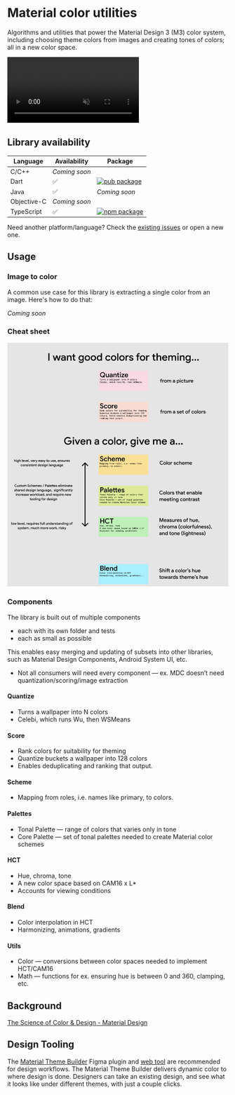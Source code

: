 # Material color utilities

Algorithms and utilities that power the Material Design 3 (M3) color system,
including choosing theme colors from images and creating tones of colors; all in
a new color space.

<video autoplay muted loop src="https://user-images.githubusercontent.com/6655696/146014425-8e8e04bc-e646-4cc2-a3e7-97497a3e1b09.mp4" data-canonical-src="https://user-images.githubusercontent.com/6655696/146014425-8e8e04bc-e646-4cc2-a3e7-97497a3e1b09.mp4" class="d-block rounded-bottom-2 width-fit" style="max-height:640px;"></video>

## Library availability

Language    | Availability  | Package
----------- | ------------- | ------------------------------------------------------------------------------------------
C/C++       | *Coming soon* |
Dart        | ✅             | [![pub package](https://img.shields.io/pub/v/material_color_utilities.svg)](https://pub.dev/packages/material_color_utilities)
Java        | ✅             | *Coming soon*
Objective-C | *Coming soon* |
TypeScript  | ✅             | [![npm package](https://badgen.net/npm/v/@material/material-color-utilities)](https://npmjs.com/package/@material/material-color-utilities)

Need another platform/language? Check the
[existing issues](https://github.com/material-foundation/material-color-utilities/labels/new%20library)
or open a new one.

## Usage

### Image to color

A common use case for this library is extracting a single color from an image.
Here's how to do that:

*Coming soon*

### Cheat sheet

![library cheat sheet](cheat_sheet.png)

### Components

The library is built out of multiple components

*   each with its own folder and tests
*   each as small as possible

This enables easy merging and updating of subsets into other libraries, such as
Material Design Components, Android System UI, etc.

*   Not all consumers will need every component — ex. MDC doesn’t need
    quantization/scoring/image extraction

#### Quantize

*   Turns a wallpaper into N colors
*   Celebi, which runs Wu, then WSMeans

#### Score

*   Rank colors for suitability for theming
*   Quantize buckets a wallpaper into 128 colors
*   Enables deduplicating and ranking that output.

#### Scheme

*   Mapping from roles, i.e. names like primary, to colors.

#### Palettes

*   Tonal Palette — range of colors that varies only in tone
*   Core Palette — set of tonal palettes needed to create Material color schemes

#### HCT

*   Hue, chroma, tone
*   A new color space based on CAM16 x L*
*   Accounts for viewing conditions

#### Blend

*   Color interpolation in HCT
*   Harmonizing, animations, gradients

#### Utils

*   Color — conversions between color spaces needed to implement HCT/CAM16
*   Math — functions for ex. ensuring hue is between 0 and 360, clamping, etc.

## Background

[The Science of Color & Design - Material Design](https://material.io/blog/science-of-color-design)

## Design Tooling

The
[Material Theme Builder](https://www.figma.com/community/plugin/1034969338659738588/Material-Theme-Builder)
Figma plugin and
[web tool](https://material-foundation.github.io/material-theme-builder/) are
recommended for design workflows. The Material Theme Builder delivers dynamic
color to where design is done. Designers can take an existing design, and see
what it looks like under different themes, with just a couple clicks.
